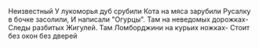 ﻿Неизвестный
У лукоморья дуб срубили
Кота на мяса зарубили
Русалку в бочке засолили,
И написали "Огурцы".
Там на неведомых дорожках-
Следы разбитых Жигулей.
Там Ломборджини на курьих ножках-
Стоит без окон без дверей
